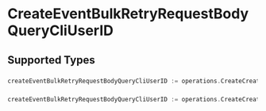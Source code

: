 # CreateEventBulkRetryRequestBodyQueryCliUserID


## Supported Types

### 

```go
createEventBulkRetryRequestBodyQueryCliUserID := operations.CreateCreateEventBulkRetryRequestBodyQueryCliUserIDStr(string{/* values here */})
```

### 

```go
createEventBulkRetryRequestBodyQueryCliUserID := operations.CreateCreateEventBulkRetryRequestBodyQueryCliUserIDArrayOfstr([]string{/* values here */})
```

